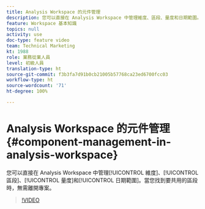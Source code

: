 ```yaml
---
title: Analysis Workspace 的元件管理
description: 您可以直接在 Analysis Workspace 中管理維度、區段、量度和日期範圍。當您找到要共用的區段時，無需離開專案。
feature: Workspace 基本知識
topics: null
activity: use
doc-type: feature video
team: Technical Marketing
kt: 1988
role: 業務從業人員
level: 初級人員
translation-type: ht
source-git-commit: f3b3fa7d91b0cb21005b57768ca23ed6700fcc03
workflow-type: ht
source-wordcount: '71'
ht-degree: 100%

---
```



# Analysis Workspace 的元件管理 {#component-management-in-analysis-workspace}

您可以直接在 Analysis Workspace 中管理[!UICONTROL 維度]、[!UICONTROL 區段]、[!UICONTROL 量度]和[!UICONTROL 日期範圍]。當您找到要共用的區段時，無需離開專案。

>[!VIDEO](https://video.tv.adobe.com/v/24095/?quality=12)
